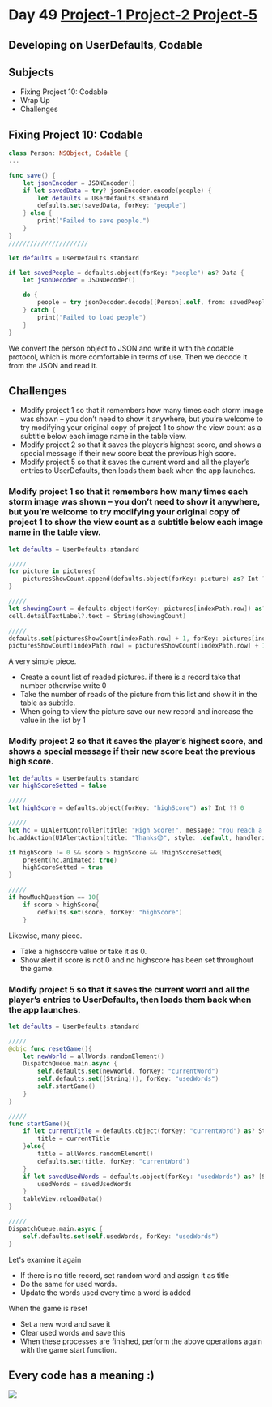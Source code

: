 # Day 49 <a href="https://github.com/devmehmetates/365-day-of-code/tree/main/Project/Day49-Challenge1"> Project-1 </a> <a href="https://github.com/devmehmetates/365-day-of-code/tree/main/Project/Day49-Challenge2"> Project-2 </a> <a href="https://github.com/devmehmetates/365-day-of-code/tree/main/Project/Day49-Challenge3"> Project-5 </a>

## Developing on UserDefaults, Codable

## Subjects

+ Fixing Project 10: Codable
+ Wrap Up
+ Challenges

## Fixing Project 10: Codable
```swift
class Person: NSObject, Codable {
...
```
```swift
func save() {
    let jsonEncoder = JSONEncoder()
    if let savedData = try? jsonEncoder.encode(people) {
        let defaults = UserDefaults.standard
        defaults.set(savedData, forKey: "people")
    } else {
        print("Failed to save people.")
    }
}
//////////////////////

let defaults = UserDefaults.standard

if let savedPeople = defaults.object(forKey: "people") as? Data {
    let jsonDecoder = JSONDecoder()

    do {
        people = try jsonDecoder.decode([Person].self, from: savedPeople)
    } catch {
        print("Failed to load people")
    }
}
```
We convert the person object to JSON and write it with the codable protocol, which is more comfortable in terms of use. Then we decode it from the JSON and read it.



## Challenges

+ Modify project 1 so that it remembers how many times each storm image was shown – you don’t need to show it anywhere, but you’re welcome to try modifying your original copy of project 1 to show the view count as a subtitle below each image name in the table view.
+ Modify project 2 so that it saves the player’s highest score, and shows a special message if their new score beat the previous high score.
+ Modify project 5 so that it saves the current word and all the player’s entries to UserDefaults, then loads them back when the app launches.

### Modify project 1 so that it remembers how many times each storm image was shown – you don’t need to show it anywhere, but you’re welcome to try modifying your original copy of project 1 to show the view count as a subtitle below each image name in the table view.
```swift
let defaults = UserDefaults.standard

/////
for picture in pictures{
    picturesShowCount.append(defaults.object(forKey: picture) as? Int ?? 0)
}

/////
let showingCount = defaults.object(forKey: pictures[indexPath.row]) as? Int ?? 0
cell.detailTextLabel?.text = String(showingCount)

/////
defaults.set(picturesShowCount[indexPath.row] + 1, forKey: pictures[indexPath.row])
picturesShowCount[indexPath.row] = picturesShowCount[indexPath.row] + 1
```
A very simple piece.
+ Create a count list of readed pictures. if there is a record take that number otherwise write 0
+ Take the number of reads of the picture from this list and show it in the table as subtitle.
+ When going to view the picture save our new record and increase the value in the list by 1

### Modify project 2 so that it saves the player’s highest score, and shows a special message if their new score beat the previous high score.
```swift
let defaults = UserDefaults.standard
var highScoreSetted = false

/////
let highScore = defaults.object(forKey: "highScore") as? Int ?? 0

/////
let hc = UIAlertController(title: "High Score!", message: "You reach a new high score\n ⭐️", preferredStyle: .alert)
hc.addAction(UIAlertAction(title: "Thanks😎", style: .default, handler: askQuestion))

if highScore != 0 && score > highScore && !highScoreSetted{
    present(hc,animated: true)
    highScoreSetted = true
}

/////
if howMuchQuestion == 10{
    if score > highScore{
        defaults.set(score, forKey: "highScore")
    }
```

Likewise, many piece.
+ Take a highscore value or take it as 0.
+ Show alert if score is not 0 and no highscore has been set throughout the game.

### Modify project 5 so that it saves the current word and all the player’s entries to UserDefaults, then loads them back when the app launches.
```swift
let defaults = UserDefaults.standard

/////
@objc func resetGame(){
    let newWorld = allWords.randomElement()
    DispatchQueue.main.async {
        self.defaults.set(newWorld, forKey: "currentWord")
        self.defaults.set([String](), forKey: "usedWords")
        self.startGame()
    }  
}

/////
func startGame(){
    if let currentTitle = defaults.object(forKey: "currentWord") as? String{
        title = currentTitle
    }else{
        title = allWords.randomElement()
        defaults.set(title, forKey: "currentWord")
    }
    if let savedUsedWords = defaults.object(forKey: "usedWords") as? [String]{
        usedWords = savedUsedWords
    }
    tableView.reloadData()
}

/////
DispatchQueue.main.async {
    self.defaults.set(self.usedWords, forKey: "usedWords")
}
```
Let's examine it again
+ If there is no title record, set random word and assign it as title
+ Do the same for used words.
+ Update the words used every time a word is added

When the game is reset
+ Set a new word and save it
+ Clear used words and save this
+ When these processes are finished, perform the above operations again with the game start function.


## Every code has a meaning :)

<img src="https://i.giphy.com/media/zOSrTdd3xPRYTqy54P/giphy.webp">










